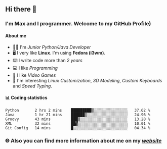 ## Hi there 👋
### I'm Max and I programmer. Welcome to my GitHub Profile)

#### **About me**
- 👨‍💻 I'm _Junior Python/Java Developer_
- 🖥️ I very like **Linux**. I'm using **Fedora (i3wm)**.
- ⌨️ I write code more than _2 years_
- 💻 I like _Programming_
- 👾 I like _Video Games_
- 👀 I'm interesting _Linux Customization_, _3D Modeling_, _Custom Keyboards_ and _Speed Typing_.

#### 📊 **Coding statistics**
<!--START_SECTION:waka-->
```text
Python       2 hrs 2 mins    █████████▒░░░░░░░░░░░░░░░   37.62 % 
Java         1 hr 21 mins    ██████▒░░░░░░░░░░░░░░░░░░   24.96 % 
Groovy       43 mins         ███▒░░░░░░░░░░░░░░░░░░░░░   13.28 % 
XML          32 mins         ██▓░░░░░░░░░░░░░░░░░░░░░░   10.01 % 
Git Config   14 mins         █░░░░░░░░░░░░░░░░░░░░░░░░   04.34 % 
```
<!--END_SECTION:waka-->

### 🌐 **Also you can find more information about me on my _[website](https://merive.herokuapp.com/)_**
